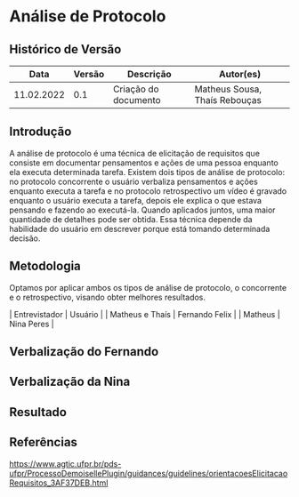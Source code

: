# Análise de Protocolo

## Histórico de Versão

| Data         | Versão   | Descrição              | Autor(es)               |
|--------------|----------|------------------------|-------------------------|
|  11.02.2022  |   0.1    | Criação do documento | Matheus Sousa, Thaís Rebouças |

## Introdução

A análise de protocolo é uma técnica de elicitação de requisitos que consiste em documentar pensamentos e ações de uma pessoa enquanto ela executa determinada tarefa. 
Existem dois tipos de análise de protocolo: no protocolo concorrente o usuário verbaliza pensamentos e ações enquanto executa a tarefa e no protocolo retrospectivo um vídeo é gravado enquanto o usuário executa a tarefa, depois ele explica o que estava pensando e fazendo ao executá-la. Quando aplicados juntos, uma maior quantidade de detalhes pode ser obtida. Essa técnica depende da habilidade do usuário em descrever porque está tomando determinada decisão.

## Metodologia

Optamos por aplicar ambos os tipos de análise de protocolo, o concorrente e o retrospectivo, visando obter melhores resultados.

| Entrevistador | Usuário |
| Matheus e Thaís | Fernando Felix |
| Matheus | Nina Peres | 

## Verbalização do Fernando

## Verbalização da Nina

## Resultado

## Referências

https://www.agtic.ufpr.br/pds-ufpr/ProcessoDemoisellePlugin/guidances/guidelines/orientacoesElicitacaoRequisitos_3AF37DEB.html
